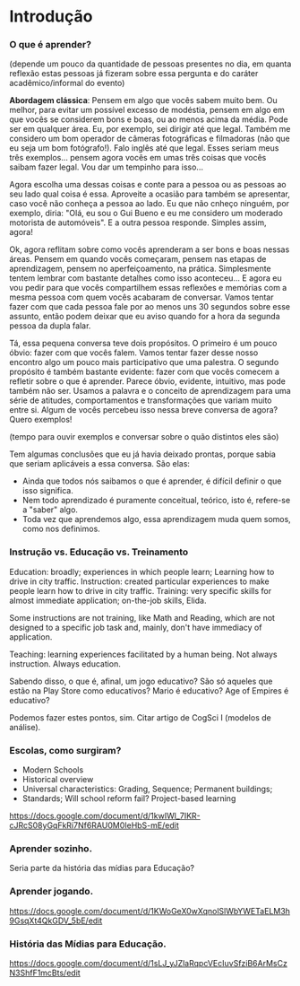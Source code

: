# Introdução

### O que é aprender?

(depende um pouco da quantidade de pessoas presentes no dia, em quanta reflexão estas pessoas já fizeram sobre essa pergunta e do caráter acadêmico/informal do evento)

**Abordagem clássica**: Pensem em algo que vocês sabem muito bem. Ou melhor, para evitar um possível excesso de modéstia, pensem em algo em que vocês se considerem bons e boas, ou ao menos acima da média. Pode ser em qualquer área. Eu, por exemplo, sei dirigir até que legal. Também me considero um bom operador de câmeras fotográficas e filmadoras (não que eu seja um bom fotógrafo!). Falo inglês até que legal. Esses seriam meus três exemplos... pensem agora vocês em umas três coisas que vocês saibam fazer legal. Vou dar um tempinho para isso...

Agora escolha uma dessas coisas e conte para a pessoa ou as pessoas ao seu lado qual coisa é essa. Aproveite a ocasião para também se apresentar, caso você não conheça a pessoa ao lado. Eu que não cnheço ninguém, por exemplo, diria: "Olá, eu sou o Gui Bueno e eu me considero um moderado motorista de automóveis". E a outra pessoa responde. Simples assim, agora!

Ok, agora reflitam sobre como vocês aprenderam a ser bons e boas nessas áreas. Pensem em quando vocês começaram, pensem nas etapas de aprendizagem, pensem no aperfeiçoamento, na prática. Simplesmente tentem lembrar com bastante detalhes como isso aconteceu... E agora eu vou pedir para que vocês compartilhem essas reflexões e memórias com a mesma pessoa com quem vocês acabaram de conversar. Vamos tentar fazer com que cada pessoa fale por ao menos uns 30 segundos sobre esse assunto, então podem deixar que eu aviso quando for a hora da segunda pessoa da dupla falar.

Tá, essa pequena conversa teve dois propósitos. O primeiro é um pouco óbvio: fazer com que vocês falem. Vamos tentar fazer desse nosso encontro algo um pouco mais participativo que uma palestra. O segundo propósito é também bastante evidente: fazer com que vocês comecem a refletir sobre o que é aprender. Parece óbvio, evidente, intuitivo, mas pode também não ser. Usamos a palavra e o conceito de aprendizagem para uma série de atitudes, comportamentos e transformações que variam muito entre si. Algum de vocês percebeu isso nessa breve conversa de agora? Quero exemplos!

(tempo para ouvir exemplos e conversar sobre o quão distintos eles são)

<melhorar>

Tem algumas conclusões que eu já havia deixado prontas, porque sabia que seriam aplicáveis a essa conversa. São elas:

* Ainda que todos nós saibamos o que é aprender, é difícil definir o que isso significa.
* Nem todo aprendizado é puramente conceitual, teórico, isto é, refere-se a "saber" algo.
* Toda vez que aprendemos algo, essa aprendizagem muda quem somos, como nos definimos.

</melhorar>

### Instrução vs. Educação vs. Treinamento

Education: broadly; experiences in which people learn; Learning how to drive in city traffic.
Instruction: created particular experiences to make people learn how to drive in city traffic.
Training: very specific skills for almost immediate application; on-the-job skills, Elida.

Some instructions are not training, like Math and Reading, which are not designed to a specific job task and, mainly, don't have immediacy of application.

Teaching: learning experiences facilitated by a human being. Not always instruction. Always education.

Sabendo disso, o que é, afinal, um jogo educativo? São só aqueles que estão na Play Store como educativos? Mario é educativo? Age of Empires é educativo?

Podemos fazer estes pontos, sim. Citar artigo de CogSci I (modelos de análise).

### Escolas, como surgiram?

* Modern Schools
* Historical overview
* Universal characteristics: Grading, Sequence; Permanent buildings;
* Standards; Will school reform fail? Project-based learning

https://docs.google.com/document/d/1kwIWl_7IKR-cJRcS08yGqFkRi7Nf6RAU0M0IeHbS-mE/edit

### Aprender sozinho.

Seria parte da história das mídias para Educação?

### Aprender jogando.

https://docs.google.com/document/d/1KWoGeX0wXqnolSlWbYWETaELM3h9GsqXt4QkGDV_5bE/edit

### História das Mídias para Educação.

https://docs.google.com/document/d/1sLJ_yJZlaRqpcVEcIuvSfziB6ArMsCzN3ShfF1mcBts/edit
